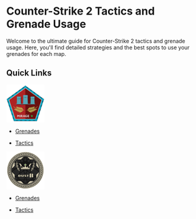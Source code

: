 # Counter-Strike 2 Tactics and Grenade Usage

Welcome to the ultimate guide for Counter-Strike 2 tactics and grenade usage. Here, you'll find detailed strategies and the best spots to use your grenades for each map.

 
## Quick Links

<img src="./assets/img/mirage_logo.png" alt="Mirage Logo" width="100" align="center" />

- [Grenades](./nades/mirage_nades.md)

- [Tactics](./tactics/mirage_tactics.md)

<img src="./assets/img/dust2_logo.png" alt="Dust II Logo" width="100" align="center" />

- [Grenades](./nades/mirage_nades.md)

- [Tactics](./tactics/mirage_tactics.md)

